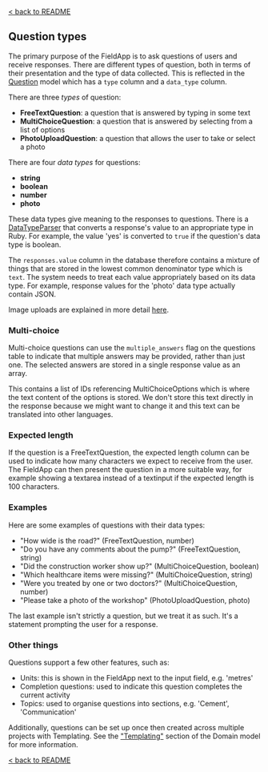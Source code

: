 [< back to README](https://github.com/truefootprint/field-backend#readme)

## Question types

The primary purpose of the FieldApp is to ask questions of users and receive
responses. There are different types of question, both in terms of their
presentation and the type of data collected. This is reflected in the
[Question](https://github.com/truefootprint/field-backend/blob/master/app/models/question.rb)
model which has a `type` column and a `data_type` column.

There are three *types* of question:

- **FreeTextQuestion**: a question that is answered by typing in some text
- **MultiChoiceQuestion**: a question that is answered by selecting from a list of options
- **PhotoUploadQuestion**: a question that allows the user to take or select a photo

There are four *data types* for questions:

- **string**
- **boolean**
- **number**
- **photo**

These data types give meaning to the responses to questions. There is a
[DataTypeParser](https://github.com/truefootprint/field-backend/blob/master/app/services/data_type_parser.rb)
that converts a response's value to an appropriate type in Ruby. For example,
the value 'yes' is converted to `true` if the question's data type is boolean.

The `responses.value` column in the database therefore contains a mixture of
things that are stored in the lowest common denominator type which is `text`.
The system needs to treat each value appropriately based on its data type. For
example, response values for the 'photo' data type actually contain JSON.

Image uploads are explained in more detail [here](./image_uploads.md).

### Multi-choice

Multi-choice questions can use the `multiple_answers` flag on the questions
table to indicate that multiple answers may be provided, rather than just one.
The selected answers are stored in a single response value as an array.

This contains a list of IDs referencing MultiChoiceOptions which is where the
text content of the options is stored. We don't store this text directly in the
response because we might want to change it and this text can be translated into
other languages.

### Expected length

If the question is a FreeTextQuestion, the expected length column can be used to
indicate how many characters we expect to receive from the user. The FieldApp
can then present the question in a more suitable way, for example showing a
textarea instead of a textinput if the expected length is 100 characters.

### Examples

Here are some examples of questions with their data types:

- "How wide is the road?" (FreeTextQuestion, number)
- "Do you have any comments about the pump?" (FreeTextQuestion, string)
- "Did the construction worker show up?" (MultiChoiceQuestion, boolean)
- "Which healthcare items were missing?" (MultiChoiceQuestion, string)
- "Were you treated by one or two doctors?" (MultiChoiceQuestion, number)
- "Please take a photo of the workshop" (PhotoUploadQuestion, photo)

The last example isn't strictly a question, but we treat it as such. It's a
statement prompting the user for a response.

### Other things

Questions support a few other features, such as:

- Units: this is shown in the FieldApp next to the input field, e.g. 'metres'
- Completion questions: used to indicate this question completes the current activity
- Topics: used to organise questions into sections, e.g. 'Cement', 'Communication'

Additionally, questions can be set up once then created across multiple projects
with Templating. See the ["Templating"](https://github.com/truefootprint/field-backend/blob/master/doc/domain_model.md#templating) section of the Domain model for more information.

[< back to README](https://github.com/truefootprint/field-backend#readme)
